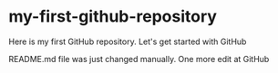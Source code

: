 # my-first-github-repository
Here is my first GitHub repository. Let's get started with GitHub

README.md file was just changed manually. One more edit at GitHub
